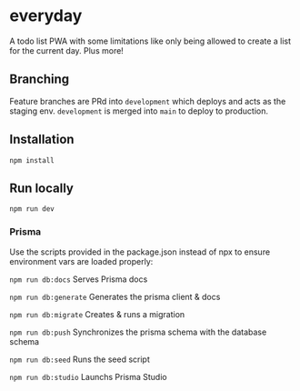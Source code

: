 # everyday

A todo list PWA with some limitations like only being allowed to create a list for the current day. Plus more!

## Branching

Feature branches are PRd into `development` which deploys and acts as the staging env. `development` is merged into `main` to deploy to production.

## Installation

```
npm install
```

## Run locally

```
npm run dev
```

### Prisma

Use the scripts provided in the package.json instead of npx to ensure environment vars are loaded properly:

`npm run db:docs` Serves Prisma docs

`npm run db:generate` Generates the prisma client & docs

`npm run db:migrate` Creates & runs a migration

`npm run db:push` Synchronizes the prisma schema with the database schema

`npm run db:seed` Runs the seed script

`npm run db:studio` Launchs Prisma Studio
